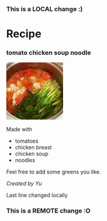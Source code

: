 ### This is a LOCAL change :)
<h1>Recipe</h1>
<h3>tomato chicken soup noodle</h3>
<img src="recipe.jpeg" width=30% >

Made with 
<ul>
<li>tomatoes</li>
<li>chicken breast</li>
<li>chicken soup</li>
<li>noodles</li>
</ul>
<p>Feel free to add some greens you like.</p>
<em>Created by Yu</em>

Last line changed locally
### This is a REMOTE change :O
